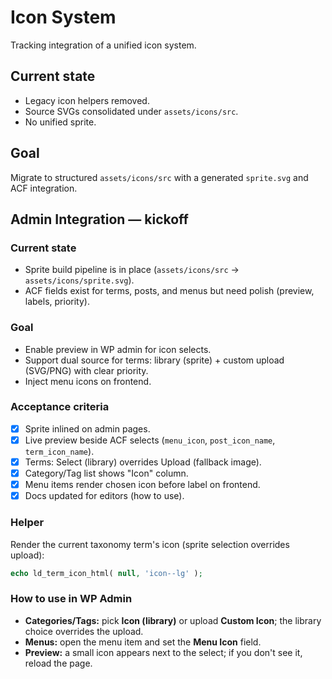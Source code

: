 # Icon System

Tracking integration of a unified icon system.

## Current state
- Legacy icon helpers removed.
- Source SVGs consolidated under `assets/icons/src`.
- No unified sprite.

## Goal
Migrate to structured `assets/icons/src` with a generated `sprite.svg` and ACF integration.

## Admin Integration — kickoff

### Current state
- Sprite build pipeline is in place (`assets/icons/src` → `assets/icons/sprite.svg`).
- ACF fields exist for terms, posts, and menus but need polish (preview, labels, priority).

### Goal
- Enable preview in WP admin for icon selects.
- Support dual source for terms: library (sprite) + custom upload (SVG/PNG) with clear priority.
- Inject menu icons on frontend.

### Acceptance criteria
- [x] Sprite inlined on admin pages.
- [x] Live preview beside ACF selects (`menu_icon`, `post_icon_name`, `term_icon_name`).
- [x] Terms: Select (library) overrides Upload (fallback image).
- [x] Category/Tag list shows "Icon" column.
- [x] Menu items render chosen icon before label on frontend.
- [x] Docs updated for editors (how to use).

### Helper

Render the current taxonomy term's icon (sprite selection overrides upload):

```php
echo ld_term_icon_html( null, 'icon--lg' );
```

### How to use in WP Admin

- **Categories/Tags:** pick **Icon (library)** or upload **Custom Icon**; the library choice overrides the upload.
- **Menus:** open the menu item and set the **Menu Icon** field.
- **Preview:** a small icon appears next to the select; if you don't see it, reload the page.


